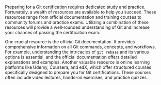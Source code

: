 Preparing for a Git certification requires dedicated study and practice. Fortunately, a wealth of resources are available to help you succeed. These resources range from official documentation and training courses to community forums and practice exams. Utilizing a combination of these resources will provide a well-rounded understanding of Git and increase your chances of passing the certification exam.

One crucial resource is the official Git documentation. It provides comprehensive information on all Git commands, concepts, and workflows. For example, understanding the intricacies of `git rebase` and its various options is essential, and the official documentation offers detailed explanations and examples. Another valuable resource is online learning platforms like Udemy, Coursera, and edX, which offer structured courses specifically designed to prepare you for Git certifications. These courses often include video lectures, hands-on exercises, and practice quizzes.